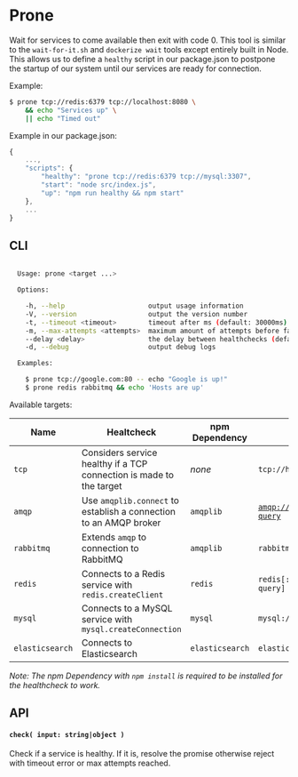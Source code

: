 # Prone
Wait for services to come available then exit with code 0. This tool is similar to the `wait-for-it.sh` and `dockerize wait` tools except entirely built in Node. This allows us to define a `healthy` script in our package.json to postpone the startup of our system until our services are ready for connection.

Example:

```sh
$ prone tcp://redis:6379 tcp://localhost:8080 \
    && echo "Services up" \
    || echo "Timed out"
```

Example in our package.json:

```js
{
    ...,
    "scripts": {
        "healthy": "prone tcp://redis:6379 tcp://mysql:3307",
        "start": "node src/index.js",
        "up": "npm run healthy && npm start"
    },
    ...
}
```

## CLI
```sh

  Usage: prone <target ...>

  Options:

    -h, --help                     output usage information
    -V, --version                  output the version number
    -t, --timeout <timeout>        timeout after ms (default: 30000ms)
    -m, --max-attempts <attempts>  maximum amount of attempts before failing
    --delay <delay>                the delay between healthchecks (default: 1000ms)
    -d, --debug                    output debug logs

  Examples:

    $ prone tcp://google.com:80 -- echo "Google is up!"
    $ prone redis rabbitmq && echo 'Hosts are up'

```

Available targets:

| Name | Healtcheck | npm Dependency | Format | Default | Example |
|---|---|---|---|---|---|
| `tcp` | Considers service healthy if a TCP connection is made to the target | *none* | `tcp://host:port` | *none* | `tcp://google.com:80` |
| `amqp` | Use `amqplib.connect` to establish a connection to an AMQP broker | `amqplib` | [`amqp://username:password@host:port/vhost?query`](http://www.rabbitmq.com/uri-spec.html) | *none* | `amqp://rabbitmq:5672` |
| `rabbitmq` | Extends `amqp` to connection to RabbitMQ | `amqplib` | `rabbitmq[://username:password@host:port]` | `rabbitmq://localhost:5672` | `rabbitmq` |
| `redis` | Connects to a Redis service with `redis.createClient` | `redis` | `redis[://username:password@host:port/vhost?query]` | `redis://localhost:6389` | |`redis` |
| `mysql` | Connects to a MySQL service with `mysql.createConnection` | `mysql` | `mysql://username:password@host:port/database` | *none* | `mysql://root:root@localhost:3306/mysql` |`mysql` |
| `elasticsearch` | Connects to Elasticsearch | `elasticsearch` | `elasticsearch://host:port` | *none* | `elasticsearch://localhost:9200` | `elasticsearch` |

*Note: The npm Dependency with `npm install` is required to be installed for the healthcheck to work.*

## API
#### `check( input: string|object )`
Check if a service is healthy. If it is, resolve the promise otherwise reject with timeout error or max attempts reached.